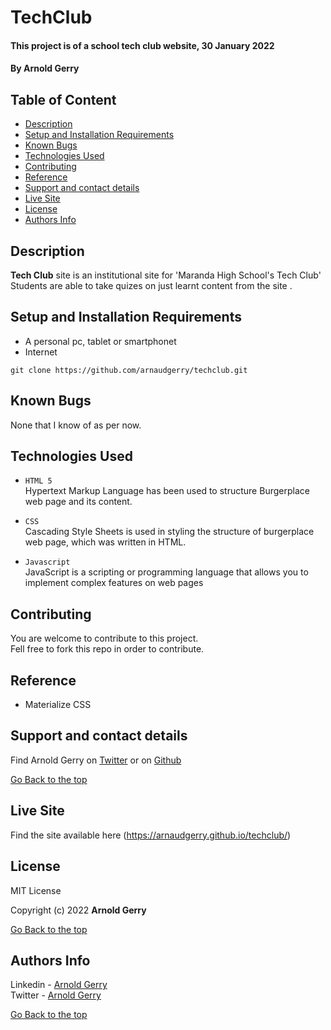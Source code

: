 # TechClub

#### This project is of a school tech club website, 30 January 2022
#### By **Arnold Gerry**

## Table of Content
+ [Description](#Description)
+ [Setup and Installation Requirements](#Setup-and-Installation-Requirements)
+ [Known Bugs](#Known-Bugs)
+ [Technologies Used](#Technologies-Used)
+ [Contributing](#Contributing)
+ [Reference](#Reference)
+ [Support and contact details](#Support-and-contact-details)
+ [Live Site](#Live-Site)
+ [License](#License)
+ [Authors Info](#Authors-Info)


## Description
**Tech Club** site is an institutional site for 'Maranda High School's Tech Club'   
Students are able to take quizes on just learnt content from the site .

## Setup and Installation Requirements
* A personal pc, tablet or smartphonet
* Internet

`git clone https://github.com/arnaudgerry/techclub.git`

## Known Bugs
None that I know of as per now.

## Technologies Used
- `HTML 5`   
   Hypertext Markup Language has been used to structure Burgerplace web page and its content.   


- `CSS`       
   Cascading Style Sheets is used in styling the structure of burgerplace web page, which was written in HTML. 

- `Javascript`       
   JavaScript is a scripting or programming language that allows you to implement complex features on web pages

## Contributing   
You are welcome to contribute to this project.    
Fell free to fork this repo in order to contribute.
   
## Reference
* Materialize CSS

## Support and contact details
Find Arnold Gerry on [Twitter](https://twitter.com/arnoldgerry1) or on [Github](https://github.com/arnaudgerry/ )

[Go Back to the top](#techclub)

## Live Site   
Find the site available here (https://arnaudgerry.github.io/techclub/)  


## License  

MIT License

Copyright (c) 2022 **Arnold Gerry**

[Go Back to the top](#techclub)

## Authors Info

Linkedin - [Arnold Gerry](https://ke.linkedin.com/in/arnoldgerry)    
Twitter - [Arnold Gerry](https://twitter.com/arnoldgerry1)

[Go Back to the top](#techclub)

